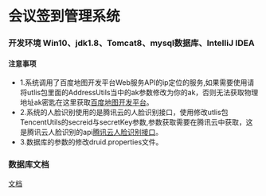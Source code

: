 #                                                    会议签到管理系统

 
### 开发环境 Win10、jdk1.8、Tomcat8、mysql数据库、IntelliJ IDEA



#### 注意事项
* 1.系统调用了百度地图开发平台Web服务API的ip定位的服务,如果需要使用请将utlis包里面的AddressUtils当中的ak参数修改为你的ak，否则无法获取物理地址ak密匙在这里获取[百度地图开发平台](http://lbsyun.baidu.com/index.php?title=webapi)。
* 2.系统的人脸识别使用的是腾讯云的人脸识别接口，使用修改utlis包TencentUtils的secreid与secretKey参数,参数获取需要在腾讯云中获取，这是腾讯云人脸识别的api[腾讯云人脸识别接口](https://cloud.tencent.com/document/product/867/32770)。
* 3.数据库的参数的修改druid.properties文件。

### 数据库文档
  [文档](https://pan.baidu.com/s/16IuMj4t6jjB86M3L-zmKKQ&shfl=sharepset)
  
